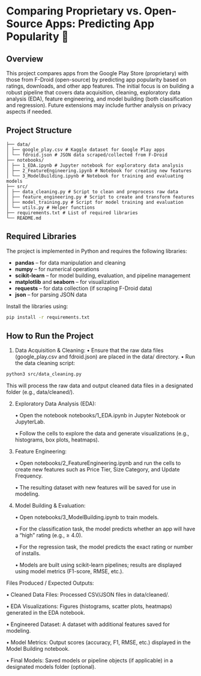 # Comparing Proprietary vs. Open-Source Apps: Predicting App Popularity 📲

## Overview

This project compares apps from the Google Play Store (proprietary) with those from F-Droid (open-source) by predicting app popularity based on ratings, downloads, and other app features. The initial focus is on building a robust pipeline that covers data acquisition, cleaning, exploratory data analysis (EDA), feature engineering, and model building (both classification and regression). Future extensions may include further analysis on privacy aspects if needed.

## Project Structure

```
├── data/
│ ├── google_play.csv # Kaggle dataset for Google Play apps
│ └── fdroid.json # JSON data scraped/collected from F-Droid
├── notebooks/
│ ├── 1_EDA.ipynb # Jupyter notebook for exploratory data analysis
│ ├── 2_FeatureEngineering.ipynb # Notebook for creating new features
│ └── 3_ModelBuilding.ipynb # Notebook for training and evaluating models
├── src/
│ ├── data_cleaning.py # Script to clean and preprocess raw data
│ ├── feature_engineering.py # Script to create and transform features
│ ├── model_training.py # Script for model training and evaluation
│ └── utils.py # Helper functions
├── requirements.txt # List of required libraries
└── README.md
```

## Required Libraries

The project is implemented in Python and requires the following libraries:

- **pandas** – for data manipulation and cleaning
- **numpy** – for numerical operations
- **scikit-learn** – for model building, evaluation, and pipeline management
- **matplotlib** and **seaborn** – for visualization
- **requests** – for data collection (if scraping F-Droid data)
- **json** – for parsing JSON data

Install the libraries using:

```bash
pip install -r requirements.txt
```

## How to Run the Project

1. Data Acquisition & Cleaning:
   • Ensure that the raw data files (google_play.csv and fdroid.json) are placed in the data/ directory.
   • Run the data cleaning script:

```bash
python3 src/data_cleaning.py
```

This will process the raw data and output cleaned data files in a designated folder (e.g., data/cleaned/).

2. Exploratory Data Analysis (EDA):

   • Open the notebook notebooks/1_EDA.ipynb in Jupyter Notebook or JupyterLab.

   • Follow the cells to explore the data and generate visualizations (e.g., histograms, box plots, heatmaps).

3. Feature Engineering:

   • Open notebooks/2_FeatureEngineering.ipynb and run the cells to create new features such as Price Tier, Size Category, and Update Frequency.

   • The resulting dataset with new features will be saved for use in modeling.

4. Model Building & Evaluation:

   • Open notebooks/3_ModelBuilding.ipynb to train models.

   • For the classification task, the model predicts whether an app will have a “high” rating (e.g., ≥ 4.0).

   • For the regression task, the model predicts the exact rating or number of installs.

   • Models are built using scikit-learn pipelines; results are displayed using model metrics (F1-score, RMSE, etc.).

Files Produced / Expected Outputs:

• Cleaned Data Files: Processed CSV/JSON files in data/cleaned/.

• EDA Visualizations: Figures (histograms, scatter plots, heatmaps) generated in the EDA notebook.

• Engineered Dataset: A dataset with additional features saved for modeling.

• Model Metrics: Output scores (accuracy, F1, RMSE, etc.) displayed in the Model Building notebook.

• Final Models: Saved models or pipeline objects (if applicable) in a designated models folder (optional).
